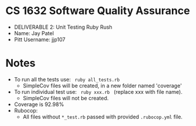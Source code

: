# CS 1632 Software Quality Assurance
  - DELIVERABLE 2: Unit Testing Ruby Rush
  - Name: Jay Patel
  - Pitt Username: jjp107

# Notes

  - To run all the tests use:
    <code> ruby all_tests.rb </code>
      - SimpleCov files will be created, in a new folder named 'coverage'
  - To run individual test use:
    <code> ruby xxx.rb </code> (replace xxx with file name).
      - SimpleCov files will not be created.
  - Coverage is 92.98%
  - Rubocop:
      - All files without <code>*_test.rb</code> passed with provided
      <code>.rubocop.yml</code> file.
